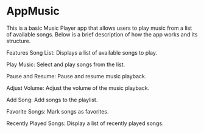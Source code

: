 # AppMusic
This is a basic Music Player app that allows users to play music from a list of available songs. Below is a brief description of how the app works and its structure.

Features
Song List: Displays a list of available songs to play.

Play Music: Select and play songs from the list.

Pause and Resume: Pause and resume music playback.

Adjust Volume: Adjust the volume of the music playback.

Add Song: Add songs to the playlist.

Favorite Songs: Mark songs as favorites.

Recently Played Songs: Display a list of recently played songs.

